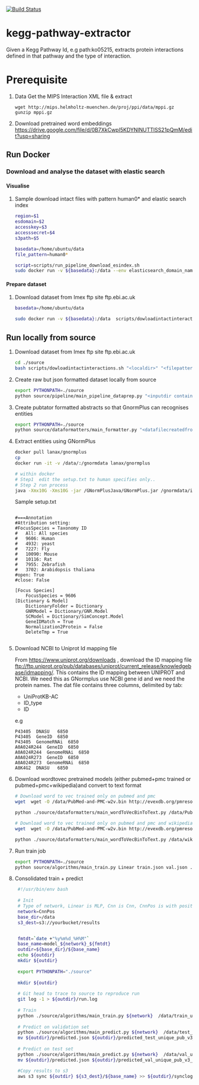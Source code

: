 [![Build Status](https://travis-ci.org/elangovana/kegg-pathway-extractor.svg?branch=master)](https://travis-ci.org/elangovana/kegg-pathway-extractor)

# kegg-pathway-extractor
Given a Kegg Pathway Id, e.g path:ko05215, extracts protein interactions defined in that pathway and the type of interaction.

# Prerequisite
1. Data
   Get the MIPS Interaction XML file & extract
   ```shell
   wget http://mips.helmholtz-muenchen.de/proj/ppi/data/mppi.gz
   gunzip mppi.gz 
   ```  
2. Download pretrained word embeddings
https://drive.google.com/file/d/0B7XkCwpI5KDYNlNUTTlSS21pQmM/edit?usp=sharing

## Run Docker

### Download and analyse the dataset with elastic search
#### Visualise
1. Sample download intact files with pattern human0* and elastic search index
    ```bash
    region=$1
    esdomain=$2
    accesskey=$3
    accesssecret=$4
    s3path=$5
 
    basedata=/home/ubuntu/data
    file_pattern=human0*
 
    script=scripts/run_pipeline_download_esindex.sh
    sudo docker run -v ${basedata}:/data --env elasticsearch_domain_name=$esdomain --env AWS_ACCESS_KEY_ID=$accesskey   --env AWS_REGION=$region --env AWS_SECRET_ACCESS_KEY=$accesssecret lanax/kegg-pathway-extractor:latest $script /data $file_pattern $s3path 
    ```

#### Prepare dataset


1. Download dataset from Imex ftp site ftp.ebi.ac.uk
    ```bash
    basedata=/home/ubuntu/data
 
    sudo docker run -v ${basedata}:/data  scripts/dowloadintactinteractions.sh /data  "<filepattern e.g. human*.xml>" "<optional s3 destination>"
    ```


## Run locally from source


1. Download dataset from Imex ftp site ftp.ebi.ac.uk
    ```bash
    cd ./source
    bash scripts/dowloadintactinteractions.sh "<localdir>" "<filepattern e.g. human*.xml>" "<optional s3 destination>"
    ```

2. Create raw but json formatted dataset locally from source
    
    ```bash
    export PYTHONPATH=./source
    python source/pipeline/main_pipeline_dataprep.py "<inputdir containing imex xml files>" "outputdir"
    ```
3. Create pubtator formatted abstracts so that GnormPlus can recognises entities

    ```bash
    export PYTHONPATH=./source
    python source/dataformatters/main_formatter.py "<datafilecreatedfrompreviousstep>" "<outputfile>"
    ```
4.  Extract entities using GNormPlus
    
    ```bash
    docker pull lanax/gnormplus
    cp 
    docker run -it -v /data/:/gnormdata lanax/gnormplus

    # within docker
    # Step1  edit the setup.txt to human specifies only..
    # Step 2 run process
    java -Xmx10G -Xms10G -jar /GNormPlusJava/GNormPlus.jar /gnormdata/input /gnormdata/output setup.txt > /gnormdata/gnormplus.log 2>&1 &

    ```
    
    Sample setup.txt
    
    ```text
    
    #===Annotation
    #Attribution setting:
    #FocusSpecies = Taxonomy ID
    #	All: All species
    #	9606: Human
    #	4932: yeast
    #	7227: Fly
    #	10090: Mouse
    #	10116: Rat
    #	7955: Zebrafish
    #	3702: Arabidopsis thaliana
    #open: True
    #close: False
    
    [Focus Species]
        FocusSpecies = 9606
    [Dictionary & Model]
        DictionaryFolder = Dictionary
        GNRModel = Dictionary/GNR.Model
        SCModel = Dictionary/SimConcept.Model
        GeneIDMatch = True
        Normalization2Protein = False
        DeleteTmp = True


    ```
    
    
4. Download NCBI to Uniprot Id mapping file
   
   From https://www.uniprot.org/downloads , download the ID mapping file ftp://ftp.uniprot.org/pub/databases/uniprot/current_release/knowledgebase/idmapping/. This contains the ID mapping between UNIPROT and NCBI. We need this as GNormplus use NCBI gene id and we need the protein names.
   The dat file contains three columns, delimited by tab:
   
    - UniProtKB-AC 
    - ID_type 
    - ID
    
    e.g 
    ```text
    P43405	DNASU	6850
    P43405	GeneID	6850
    P43405	GenomeRNAi	6850
    A0A024R244	GeneID	6850
    A0A024R244	GenomeRNAi	6850
    A0A024R273	GeneID	6850
    A0A024R273	GenomeRNAi	6850
    A8K4G2	DNASU	6850
    ```
 
4. Download wordtovec pretrained models (either pubmed+pmc trained or  pubmed+pmc+wikipedia)and convert to text format 

    ```bash
    # Download word to vec trained only on pubmed and pmc
    wget  wget -O /data/PubMed-and-PMC-w2v.bin http://evexdb.org/pmresources/vec-space-models/PubMed-and-PMC-w2v.bin
 
    python ./source/dataformatters/main_wordToVecBinToText.py /data/PubMed-and-PMC-w2v.bin /data/PubMed-and-PMC-w2v.bin.txt
    ```
    
    ```bash
    # Download word to vec trained only on pubmed and pmc and wikipedia
    wget  wget -O /data/PubMed-and-PMC-w2v.bin http://evexdb.org/pmresources/vec-space-models/wikipedia-pubmed-and-PMC-w2v.bin
 
    python ./source/dataformatters/main_wordToVecBinToText.py /data/wikipedia-pubmed-and-PMC-w2v.bin /data/wikipedia-pubmed-and-PMC-w2v.bin.txt
    ```

4. Run train job
    ```bash
    export PYTHONPATH=./source
    python source/algorithms/main_train.py Linear train.json val.json ./tests/test_algorithms/sample_PubMed-and-PMC-w2v.bin.txt 200 outdir
    ```

5. Consolidated train + predict
    ```bash
     #!/usr/bin/env bash
  
     # Init
     # Type of network, Linear is MLP, Cnn is Cnn, CnnPos is with position embedding
     network=CnnPos
     base_dir=/data
     s3_dest=s3://yourbucket/results
    
    
     fmtdt=`date +"%y%m%d_%H%M"`
     base_name=model_${network}_${fmtdt}
     outdir=${base_dir}/${base_name}
     echo ${outdir}
     mkdir ${outdir}
      
     export PYTHONPATH="./source"
     
     mkdir ${outdir}
     
     # Git head to trace to source to reproduce run
     git log -1 > ${outdir}/run.log
     
     # Train
     python ./source/algorithms/main_train.py ${network}  /data/train_unique_pub_v3_lessnegatve.json /data/val_unique_pub_v3_lessnegatve.json /data/wikipedia-pubmed-and-PMC-w2v.bin.txt 200 ${outdir}  --epochs 50  --log-level INFO >> ${outdir}/run.log 2>&1
     
     # Predict on validation set
     python ./source/algorithms/main_predict.py ${network}  /data/test_unique_pub_v3_lessnegatve.json ${outdir}  ${outdir} >> ${outdir}/run.log 2>&1
     mv ${outdir}/predicted.json ${outdir}/predicted_test_unique_pub_v3_lessnegatve.json
     
     # Predict on test set
     python ./source/algorithms/main_predict.py ${network}  /data/val_unique_pub_v3_lessnegatve.json ${outdir}  ${outdir} >> ${outdir}/run.log 2>&1
     mv ${outdir}/predicted.json ${outdir}/predicted_val_unique_pub_v3_lessnegatve.json
    
     #Copy results to s3
     aws s3 sync ${outdir} ${s3_dest}/${base_name} >> ${outdir}/synclog 2>&1
    
    ```